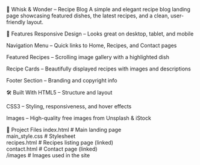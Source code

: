 🥄 Whisk & Wonder – Recipe Blog
A simple and elegant recipe blog landing page showcasing featured dishes, the latest recipes, and a clean, user-friendly layout.

📌 Features
Responsive Design – Looks great on desktop, tablet, and mobile

Navigation Menu – Quick links to Home, Recipes, and Contact pages

Featured Recipes – Scrolling image gallery with a highlighted dish

Recipe Cards – Beautifully displayed recipes with images and descriptions

Footer Section – Branding and copyright info

🛠 Built With
HTML5 – Structure and layout

CSS3 – Styling, responsiveness, and hover effects

Images – High-quality free images from Unsplash & iStock

📂 Project Files
index.html       # Main landing page  
main_style.css   # Stylesheet  
recipes.html     # Recipes listing page (linked)  
contact.html     # Contact page (linked)  
/images          # Images used in the site  
